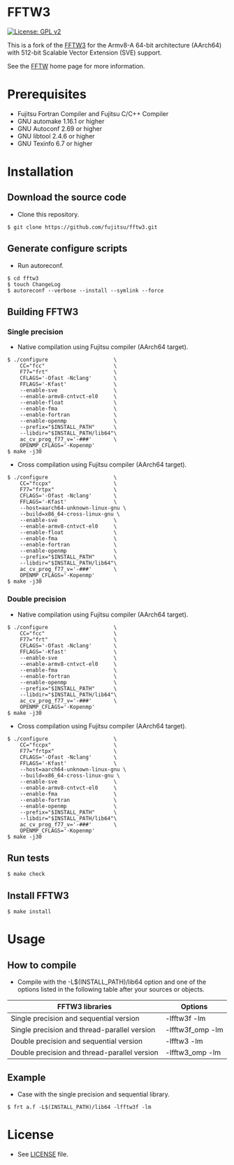 FFTW3
======
[![License: GPL v2](https://img.shields.io/badge/License-GPL%20v2-blue.svg)](https://www.gnu.org/licenses/old-licenses/gpl-2.0.en.html)



This is a fork of the [FFTW3](https://github.com/FFTW/fftw3) for the Armv8-A 64-bit architecture (AArch64) with 512-bit Scalable Vector Extension (SVE) support.

See the [FFTW](http://www.fftw.org/) home page for more information.

# Prerequisites

* Fujitsu Fortran Compiler and Fujitsu C/C++ Compiler
* GNU automake 1.16.1 or higher
* GNU Autoconf 2.69 or higher
* GNU libtool 2.4.6 or higher
* GNU Texinfo 6.7 or higher

# Installation

## Download the source code
* Clone this repository.

```
$ git clone https://github.com/fujitsu/fftw3.git
```

## Generate configure scripts
* Run autoreconf.

```
$ cd fftw3
$ touch ChangeLog
$ autoreconf --verbose --install --symlink --force
```

## Building FFTW3

### Single precision
* Native compilation using Fujitsu compiler (AArch64 target).

```
$ ./configure                     \
    CC="fcc"                      \
    F77="frt"                     \
    CFLAGS='-Ofast -Nclang'       \
    FFLAGS='-Kfast'               \
    --enable-sve                  \
    --enable-armv8-cntvct-el0     \
    --enable-float                \
    --enable-fma                  \
    --enable-fortran              \
    --enable-openmp               \
    --prefix="$INSTALL_PATH"      \
    --libdir="$INSTALL_PATH/lib64"\
    ac_cv_prog_f77_v='-###'       \
    OPENMP_CFLAGS='-Kopenmp'
$ make -j30
```

* Cross compilation using Fujitsu compiler (AArch64 target).

```
$ ./configure                     \
    CC="fccpx"                    \
    F77="frtpx"                   \
    CFLAGS='-Ofast -Nclang'       \
    FFLAGS='-Kfast'               \
    --host=aarch64-unknown-linux-gnu \
    --build=x86_64-cross-linux-gnu \
    --enable-sve                  \
    --enable-armv8-cntvct-el0     \
    --enable-float                \
    --enable-fma                  \
    --enable-fortran              \
    --enable-openmp               \
    --prefix="$INSTALL_PATH"      \
    --libdir="$INSTALL_PATH/lib64"\
    ac_cv_prog_f77_v='-###'       \
    OPENMP_CFLAGS='-Kopenmp'
$ make -j30
```

### Double precision
* Native compilation using Fujitsu compiler (AArch64 target).

```
$ ./configure                     \
    CC="fcc"                      \
    F77="frt"                     \
    CFLAGS='-Ofast -Nclang'       \
    FFLAGS='-Kfast'               \
    --enable-sve                  \
    --enable-armv8-cntvct-el0     \
    --enable-fma                  \
    --enable-fortran              \
    --enable-openmp               \
    --prefix="$INSTALL_PATH"      \
    --libdir="$INSTALL_PATH/lib64"\
    ac_cv_prog_f77_v='-###'       \
    OPENMP_CFLAGS='-Kopenmp'
$ make -j30
```

* Cross compilation using Fujitsu compiler (AArch64 target).

```
$ ./configure                     \
    CC="fccpx"                    \
    F77="frtpx"                   \
    CFLAGS='-Ofast -Nclang'       \
    FFLAGS='-Kfast'               \
    --host=aarch64-unknown-linux-gnu \
    --build=x86_64-cross-linux-gnu \
    --enable-sve                  \
    --enable-armv8-cntvct-el0     \
    --enable-fma                  \
    --enable-fortran              \
    --enable-openmp               \
    --prefix="$INSTALL_PATH"      \
    --libdir="$INSTALL_PATH/lib64"\
    ac_cv_prog_f77_v='-###'       \
    OPENMP_CFLAGS='-Kopenmp'
$ make -j30
```


## Run tests

```
$ make check
```

## Install FFTW3

```
$ make install
```

# Usage

## How to compile
* Compile with the -L$(INSTALL_PATH)/lib64 option and one of the options
  listed in the following table after your sources or objects.

| FFTW3 libraries                   　　　　　  | Options          |
| --------------------------------------------- | ---------------- |
| Single precision and sequential version       | -lfftw3f -lm     |
| Single precision and thread-parallel version  | -lfftw3f_omp -lm |
| Double precision and sequential version　　   | -lfftw3 -lm      |
| Double precision and thread-parallel version  | -lfftw3_omp -lm  |

## Example

* Case with the single precision and sequential library.

```
$ frt a.f -L$(INSTALL_PATH)/lib64 -lfftw3f -lm
```

# License
* See [LICENSE](https://github.com/fujitsu/fftw3/fj_master/COPYING) file.

